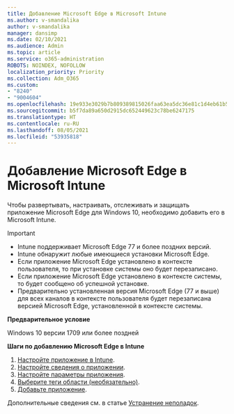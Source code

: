 ```yaml
---
title: Добавление Microsoft Edge в Microsoft Intune
ms.author: v-smandalika
author: v-smandalika
manager: dansimp
ms.date: 02/10/2021
ms.audience: Admin
ms.topic: article
ms.service: o365-administration
ROBOTS: NOINDEX, NOFOLLOW
localization_priority: Priority
ms.collection: Adm_O365
ms.custom:
- "8240"
- "9004604"
ms.openlocfilehash: 19e933e3029b7b809389815026faa63ea5dc36e81c1d4eb61b52b848fa1461a1
ms.sourcegitcommit: b5f7da89a650d2915dc652449623c78be6247175
ms.translationtype: HT
ms.contentlocale: ru-RU
ms.lasthandoff: 08/05/2021
ms.locfileid: "53935818"
---
```

# <a name="add-microsoft-edge-to-microsoft-intune"></a>Добавление Microsoft Edge в Microsoft Intune

Чтобы развертывать, настраивать, отслеживать и защищать приложение Microsoft Edge для Windows 10, необходимо добавить его в Microsoft Intune.

> [!IMPORTANT]
- Intune поддерживает Microsoft Edge 77 и более поздних версий.
- Intune обнаружит любые имеющиеся установки Microsoft Edge.
- Если приложение Microsoft Edge установлено в контексте пользователя, то при установке системы оно будет перезаписано.
- Если приложение Microsoft Edge установлено в контексте системы, то будет сообщено об успешной установке.
- Предварительно установленная версия Microsoft Edge (77 и выше) для всех каналов в контексте пользователя будет перезаписана версией Microsoft Edge, установленной в контексте системы.

**Предварительное условие**

Windows 10 версии 1709 или более поздней

**Шаги по добавлению Microsoft Edge в Intune**

1. [Настройте приложение в Intune](https://docs.microsoft.com/mem/intune/apps/apps-windows-edge).
2. [Настройте сведения о приложении](https://docs.microsoft.com/mem/intune/apps/apps-windows-edge).
3. [Настройте параметры приложения](https://docs.microsoft.com/mem/intune/apps/apps-windows-edge).
4. [Выберите теги области (необязательно)](https://docs.microsoft.com/mem/intune/apps/apps-windows-edge).
5. [Добавьте приложение](https://docs.microsoft.com/mem/intune/apps/apps-windows-edge).

Дополнительные сведения см. в статье [Устранение неполадок](https://docs.microsoft.com/mem/intune/apps/apps-windows-edge).




